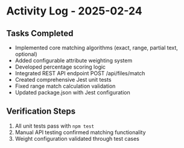 # Activity Log - 2025-02-24

## Tasks Completed
- Implemented core matching algorithms (exact, range, partial text, optional)
- Added configurable attribute weighting system
- Developed percentage scoring logic
- Integrated REST API endpoint POST /api/files/match
- Created comprehensive Jest unit tests
- Fixed range match calculation validation
- Updated package.json with Jest configuration

## Verification Steps
1. All unit tests pass with `npm test`
2. Manual API testing confirmed matching functionality
3. Weight configuration validated through test cases

